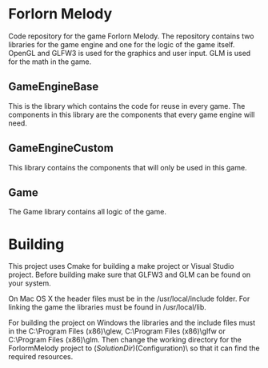 # Forlorn Melody
Code repository for the game Forlorn Melody. The repository contains two libraries for the game engine and one for the logic of the game itself. OpenGL and GLFW3 is used for the graphics and user input. GLM is used for the math in the game.

## GameEngineBase
This is the library which contains the code for reuse in every game. The components in this library are the components that every game engine will need.

## GameEngineCustom
This library contains the components that will only be used in this game.

## Game
The Game library contains all logic of the game.

# Building
This project uses Cmake for building a make project or Visual Studio project. Before building make sure that GLFW3 and GLM can be found on your system. 

On Mac OS X the header files must be in the /usr/local/include folder. For linking the game the libraries must be found in /usr/local/lib. 

For building the project on Windows the libraries and the include files must in the C:\Program Files (x86)\glew, C:\Program Files (x86)\glfw or C:\Program Files (x86)\glm. Then change the working directory for the ForlormMelody project to $(SolutionDir)$(Configuration)\ so that it can find the required resources.

